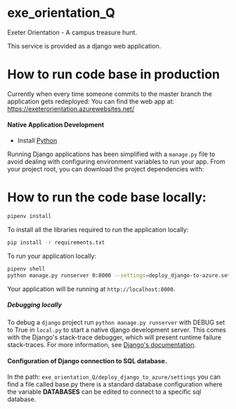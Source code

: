 # exe_orientation_Q
Exeter Orientation - A campus treasure hunt.

This service is provided as a django web application.

# How to run code base in production
Currently when every time someone commits to the master branch the application gets redeployed:
You can find the web app at: https://exeterorientation.azurewebsites.net/


#### Native Application Development

* Install [Python](https://www.python.org/downloads/)

Running Django applications has been simplified with a `manage.py` file to avoid dealing with configuring environment variables to run your app. From your project root, you can download the project dependencies with:

# How to run the code base locally:
```bash
pipenv install
```
To install all the libraries required to run the application locally:
```bash
pip install -r requirements.txt
```
To run your application locally:

```bash
pipenv shell
python manage.py runserver 0:8000 --settings=deploy_django-to-azure.settings.local
```

Your application will be running at `http://localhost:8000`.  

##### Debugging locally
To debug a `django` project run `python manage.py runserver` with DEBUG set to True in `local.py` to start a native django development server. This comes with the Django's stack-trace debugger, which will present runtime failure stack-traces. For more information, see [Django's documentation](https://docs.djangoproject.com/en/2.0/ref/settings/).

#### Configuration of Django connection to SQL database.
In the path: `exe_orientation_Q/deploy_django_to_azure/settings` you can find a file called base.py there is a standard database configuration where the variable <b> DATABASES</b> can be edited to connect to a specific sql database.
